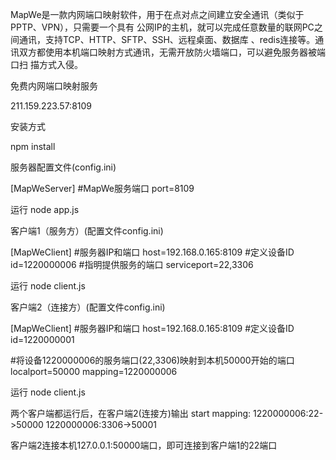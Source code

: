 MapWe是一款内网端口映射软件，用于在点对点之间建立安全通讯（类似于PPTP、VPN），只需要一个具有
公网IP的主机，就可以完成任意数量的联网PC之间通讯，支持TCP、HTTP、SFTP、SSH、远程桌面、数据库
、redis连接等。通讯双方都使用本机端口映射方式通讯，无需开放防火墙端口，可以避免服务器被端口扫
描方式入侵。

免费内网端口映射服务

211.159.223.57:8109

安装方式

npm install 

服务器配置文件(config.ini)

[MapWeServer]
#MapWe服务端口
port=8109

运行
node app.js 

客户端1（服务方）(配置文件config.ini)

[MapWeClient]
#服务器IP和端口
host=192.168.0.165:8109
#定义设备ID
id=1220000006
#指明提供服务的端口
serviceport=22,3306

运行
node client.js

客户端2（连接方）(配置文件config.ini)

[MapWeClient]
#服务器IP和端口
host=192.168.0.165:8109
#定义设备ID
id=1220000001

#将设备1220000006的服务端口(22,3306)映射到本机50000开始的端口
localport=50000
mapping=1220000006

运行
node client.js

两个客户端都运行后，在客户端2(连接方)输出
start mapping:
 1220000006:22->50000
 1220000006:3306->50001

客户端2连接本机127.0.0.1:50000端口，即可连接到客户端1的22端口


